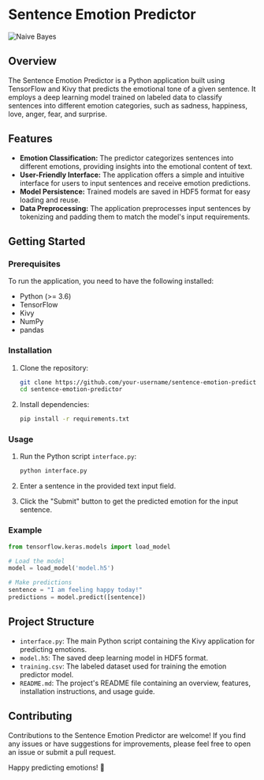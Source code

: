 # Sentence Emotion Predictor

![Naive Bayes](https://img.shields.io/badge/Implementation-Nural%20Network%20-darkblue)

## Overview

The Sentence Emotion Predictor is a Python application built using TensorFlow and Kivy that predicts the emotional tone of a given sentence. It employs a deep learning model trained on labeled data to classify sentences into different emotion categories, such as sadness, happiness, love, anger, fear, and surprise.

## Features

- **Emotion Classification:** The predictor categorizes sentences into different emotions, providing insights into the emotional content of text.
- **User-Friendly Interface:** The application offers a simple and intuitive interface for users to input sentences and receive emotion predictions.
- **Model Persistence:** Trained models are saved in HDF5 format for easy loading and reuse.
- **Data Preprocessing:** The application preprocesses input sentences by tokenizing and padding them to match the model's input requirements.

## Getting Started

### Prerequisites

To run the application, you need to have the following installed:

- Python (>= 3.6)
- TensorFlow
- Kivy
- NumPy
- pandas

### Installation

1. Clone the repository:
   ```bash
   git clone https://github.com/your-username/sentence-emotion-predictor.git
   cd sentence-emotion-predictor
   ```

2. Install dependencies:
   ```bash
   pip install -r requirements.txt
   ```

### Usage

1. Run the Python script `interface.py`:
   ```bash
   python interface.py
   ```

2. Enter a sentence in the provided text input field.

3. Click the "Submit" button to get the predicted emotion for the input sentence.

### Example

```python
from tensorflow.keras.models import load_model

# Load the model
model = load_model('model.h5')

# Make predictions
sentence = "I am feeling happy today!"
predictions = model.predict([sentence])
```

## Project Structure

- `interface.py`: The main Python script containing the Kivy application for predicting emotions.
- `model.h5`: The saved deep learning model in HDF5 format.
- `training.csv`: The labeled dataset used for training the emotion predictor model.
- `README.md`: The project's README file containing an overview, features, installation instructions, and usage guide.

## Contributing

Contributions to the Sentence Emotion Predictor are welcome! If you find any issues or have suggestions for improvements, please feel free to open an issue or submit a pull request.

Happy predicting emotions! 🚀

